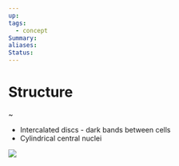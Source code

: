 ```yaml
---
up: 
tags:
  - concept
Summary: 
aliases: 
Status:
---
```

# Structure
~
- Intercalated discs - dark bands between cells
- Cylindrical central nuclei

![](https://i.imgur.com/zcKUF5m.png)
